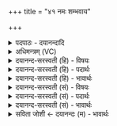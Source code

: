 +++
title = "४१ नमः शम्भवाय"

+++
<details><summary>पदपाठः - दयानन्दादि</summary>

नमः॑। श॒म्भ॒वायेति॑ शम्ऽभ॒वाय॑। च॒। म॒यो॒भ॒वायेति॑ मयःऽभ॒वाय॑। च॒। नमः॑। श॒ङ्क॒रायेति॑ शम्ऽक॒राय॑। च॒। म॒य॒स्क॒राय॑। म॒यः॒क॒रायेति॑ मयःऽक॒राय॑। च॒। नमः॑। शि॒वाय॑। च॒। शि॒वत॑रा॒येति॑ शि॒वऽत॑राय। च॒। ४१।
</details>

<details><summary>अधिमन्त्रम् (VC)</summary>

- रुद्रा देवताः
- परमेष्ठी प्रजापतिर्वा देवा ऋषयः
- स्वराडार्षी बृहती
- मध्यमः
</details>

<details><summary>दयानन्द-सरस्वती (हि) - विषयः</summary>

मनुष्यों को कैसे अपना अभीष्ट सिद्ध करना चाहिये, यह विषय अगले मन्त्र में कहा है ॥
</details>

<details><summary>दयानन्द-सरस्वती (हि) - पदार्थः</summary>

पदार्थान्वयभाषाः -  जो मनुष्य (शभ्मवाय) सुख को प्राप्त कराने हारे परमेश्वर (च) और (मयोभवाय) सुखप्राप्ति के हेतु विद्वान् (च) का भी (नमः) सत्कार (शङ्कराय) कल्याण करने (च) और (मयस्कराय) सब प्राणियों को सुख पहुँचानेवाले का (च) भी (नमः) सत्कार (शिवाय) मङ्गलकारी (च) और (शिवतराय) अत्यन्त मङ्गलस्वरूप पुरुष का (च) भी (नमः) सत्कार करते हैं, वे कल्याण को प्राप्त होते हैं ॥४१ ॥
</details>

<details><summary>दयानन्द-सरस्वती (हि) - भावार्थः</summary>

भावार्थभाषाः -  मनुष्यों को चाहिये कि प्रेमभक्ति के साथ सब मङ्गलों के दाता परमेश्वर की ही उपासना और सेनाध्यक्ष का सत्कार करें, जिससे अपने अभीष्ट कार्य्य सिद्ध हों ॥४१ ॥
</details>

<details><summary>दयानन्द-सरस्वती (सं) - विषयः</summary>

जनैः कथं स्वाभीष्टं साध्यमित्याह ॥
</details>

<details><summary>दयानन्द-सरस्वती (सं) - पदार्थः</summary>

पदार्थान्वयभाषाः -  ये मनुष्याः शम्भवाय च मयोभवाय च नमः शङ्कराय च मयस्कराय च नमः शिवाय च शिवतराय च नमः कुर्वन्ति ते कल्याणमाप्नुवन्ति ॥४१ ॥
</details>

<details><summary>दयानन्द-सरस्वती (सं) - भावार्थः</summary>

भावार्थभाषाः -  मनुष्यैः प्रेमभक्त्या सर्वमङ्गलप्रदः परमेश्वर एवोपास्यो बलाध्यक्षश्च सत्कर्त्तव्यो यतः स्वाभीष्टानि सिध्येयुः ॥४१ ॥
</details>

<details><summary>सविता जोशी ← दयानन्दः (म) - भावार्थः</summary>

भावार्थभाषाः -  माणसांनी प्रेमाने व भक्तीने कल्याणमय परमेश्वराचीच उपासना करावी व सेनाध्यक्षाचा व विद्वानांचा सन्मान करावा. त्यामुळे आपले अभीष्ट कार्य साध्य होईल.
</details>